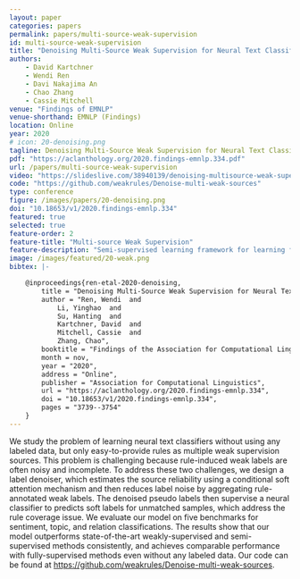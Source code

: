 ```yaml
---
layout: paper
categories: papers
permalink: papers/multi-source-weak-supervision
id: multi-source-weak-supervision
title: "Denoising Multi-Source Weak Supervision for Neural Text Classification"
authors:
    - David Kartchner
    - Wendi Ren
    - Davi Nakajima An
    - Chao Zhang
    - Cassie Mitchell
venue: "Findings of EMNLP"
venue-shorthand: EMNLP (Findings)
location: Online
year: 2020
# icon: 20-denoising.png
tagline: Denoising Multi-Source Weak Supervision for Neural Text Classification
pdf: "https://aclanthology.org/2020.findings-emnlp.334.pdf"
url: /papers/multi-source-weak-supervision
video: "https://slideslive.com/38940139/denoising-multisource-weak-supervision-for-neural-text-classification"
code: "https://github.com/weakrules/Denoise-multi-weak-sources"
type: conference
figure: /images/papers/20-denoising.png
doi: "10.18653/v1/2020.findings-emnlp.334"
featured: true
selected: true
feature-order: 2
feature-title: "Multi-source Weak Supervision"
feature-description: "Semi-supervised learning framework for learning for weakly supervised learning"
image: /images/featured/20-weak.png
bibtex: |-

    @inproceedings{ren-etal-2020-denoising,
        title = "Denoising Multi-Source Weak Supervision for Neural Text Classification",
        author = "Ren, Wendi  and
            Li, Yinghao  and
            Su, Hanting  and
            Kartchner, David  and
            Mitchell, Cassie  and
            Zhang, Chao",
        booktitle = "Findings of the Association for Computational Linguistics: EMNLP 2020",
        month = nov,
        year = "2020",
        address = "Online",
        publisher = "Association for Computational Linguistics",
        url = "https://aclanthology.org/2020.findings-emnlp.334",
        doi = "10.18653/v1/2020.findings-emnlp.334",
        pages = "3739--3754"
    }
---
```


We study the problem of learning neural text classifiers without using any labeled data, but only easy-to-provide rules as multiple weak supervision sources. This problem is challenging because rule-induced weak labels are often noisy and incomplete. To address these two challenges, we design a label denoiser, which estimates the source reliability using a conditional soft attention mechanism and then reduces label noise by aggregating rule-annotated weak labels. The denoised pseudo labels then supervise a neural classifier to predicts soft labels for unmatched samples, which address the rule coverage issue. We evaluate our model on five benchmarks for sentiment, topic, and relation classifications. The results show that our model outperforms state-of-the-art weakly-supervised and semi-supervised methods consistently, and achieves comparable performance with fully-supervised methods even without any labeled data. Our code can be found at https://github.com/weakrules/Denoise-multi-weak-sources.
